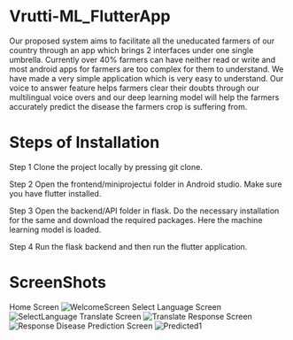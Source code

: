 # Vrutti-ML_FlutterApp
Our proposed system aims to facilitate all the uneducated farmers of our country through an app which brings 2 interfaces under one single umbrella. Currently over 40% farmers can have neither read or write and most android apps for farmers are too complex for them to understand. We have made a very simple application which is very easy to understand. Our voice to answer feature helps farmers clear their doubts through our multilingual voice overs and our deep learning model will help the farmers accurately predict the disease the farmers crop is suffering from.

# Steps of Installation

Step 1
Clone the project locally by pressing git clone.

Step 2 Open the frontend/miniprojectui folder in Android studio. Make sure you have flutter installed.

Step 3 Open the backend/API folder in flask. Do the necessary installation for the same and download the required packages. Here the machine learning model is loaded.

Step 4 Run the flask backend and then run the flutter application.

# ScreenShots
Home Screen 
![WelcomeScreen](https://user-images.githubusercontent.com/68071531/147539950-46eeda66-e1a5-49a4-b51c-7982b0704bc4.png)
Select Language Screen
![SelectLanguage](https://user-images.githubusercontent.com/68071531/147540023-64cd1d9b-2699-4029-b3f1-8c906cbcba79.png)
Translate Screen
![Translate](https://user-images.githubusercontent.com/68071531/147540079-ea839d4a-ffdf-4dbf-9187-e71e2e32e177.jpeg)
Response Screen
![Response](https://user-images.githubusercontent.com/68071531/147540150-8016c8db-11a5-4ed5-9340-a6f469a82202.jpeg)
Disease Prediction Screen
![Predicted1](https://user-images.githubusercontent.com/68071531/147540198-6d74e92a-30b3-4856-9784-63d6db2c69ae.png)
